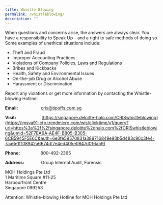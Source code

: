 ```yaml
---
title: Whistle Blowing
permalink: /whistleblowing/
description: ""
---
```

When questions and concerns arise, the answers are always clear. You have a responsibility to Speak Up – and a right to safe methods of doing so. Some examples of unethical situations include:

*   Theft and Fraud
*   Improper Accounting Practices
*   Violations of Company Policies, Laws and Regulations
*   Bribes and Kickbacks
*   Health, Safety and Environmental Issues
*   On-the-job Drug or Alcohol Abuse
*   Harassment or Discrimination

  
  
Report any violations or get more information by contacting the Whistle-blowing Hotline:

**Email:**                   [cris@tipoffs.com.sg](mailto:cris@tipoffs.com.sg)

**Visit:**                     [https://singapore.deloitte-halo.com/CRISwhistleblowing](https://imsva91-ctp.trendmicro.com/wis/clicktime/v1/query?url=https%3a%2f%2fsingapore.deloitte%2dhalo.com%2fCRISwhistleblowing&umid=52F7EA6A-AE4F-B805-B305-6CB5945F5E6C&auth=6e3fe59570831a389716849e93b5d483c90c3fe4-7aa6e1f108942a6674df7e4ed405e0847d016a59)

**Phone:**                 800-492-2365

**Address:**              Group Internal Audit, Forensic

MOH Holdings Pte Ltd  
1 Maritime Square #11-25  
Harbourfront Centre  
Singapore 099253

Attention: Whistle-blowing Hotline for MOH Holdings Pte Ltd